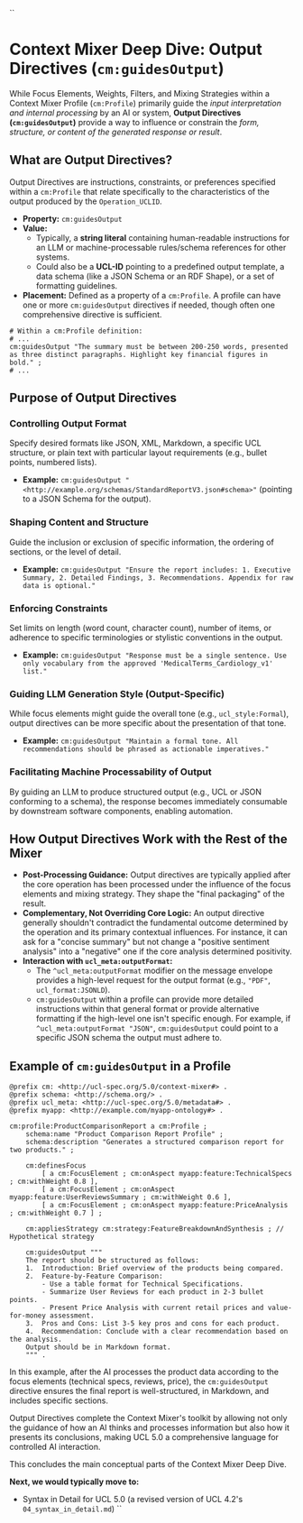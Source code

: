 ``
# Context Mixer Deep Dive: Output Directives (`cm:guidesOutput`)

While Focus Elements, Weights, Filters, and Mixing Strategies within a Context Mixer Profile (`cm:Profile`) primarily guide the *input interpretation and internal processing* by an AI or system, **Output Directives (`cm:guidesOutput`)** provide a way to influence or constrain the *form, structure, or content of the generated response or result*.

## What are Output Directives?

Output Directives are instructions, constraints, or preferences specified within a `cm:Profile` that relate specifically to the characteristics of the output produced by the `Operation_UCLID`.

*   **Property:** `cm:guidesOutput`
*   **Value:**
    *   Typically, a **string literal** containing human-readable instructions for an LLM or machine-processable rules/schema references for other systems.
    *   Could also be a **UCL-ID** pointing to a predefined output template, a data schema (like a JSON Schema or an RDF Shape), or a set of formatting guidelines.
*   **Placement:** Defined as a property of a `cm:Profile`. A profile can have one or more `cm:guidesOutput` directives if needed, though often one comprehensive directive is sufficient.

```ucl
# Within a cm:Profile definition:
# ...
cm:guidesOutput "The summary must be between 200-250 words, presented as three distinct paragraphs. Highlight key financial figures in bold." ;
# ...
```

## Purpose of Output Directives

### Controlling Output Format
Specify desired formats like JSON, XML, Markdown, a specific UCL structure, or plain text with particular layout requirements (e.g., bullet points, numbered lists).
*   **Example:** `cm:guidesOutput "<http://example.org/schemas/StandardReportV3.json#schema>"` (pointing to a JSON Schema for the output).

### Shaping Content and Structure
Guide the inclusion or exclusion of specific information, the ordering of sections, or the level of detail.
*   **Example:** `cm:guidesOutput "Ensure the report includes: 1. Executive Summary, 2. Detailed Findings, 3. Recommendations. Appendix for raw data is optional."`

### Enforcing Constraints
Set limits on length (word count, character count), number of items, or adherence to specific terminologies or stylistic conventions in the output.
*   **Example:** `cm:guidesOutput "Response must be a single sentence. Use only vocabulary from the approved 'MedicalTerms_Cardiology_v1' list."`

### Guiding LLM Generation Style (Output-Specific)
While focus elements might guide the overall tone (e.g., `ucl_style:Formal`), output directives can be more specific about the presentation of that tone.
*   **Example:** `cm:guidesOutput "Maintain a formal tone. All recommendations should be phrased as actionable imperatives."`

### Facilitating Machine Processability of Output
By guiding an LLM to produce structured output (e.g., UCL or JSON conforming to a schema), the response becomes immediately consumable by downstream software components, enabling automation.

## How Output Directives Work with the Rest of the Mixer

*   **Post-Processing Guidance:** Output directives are typically applied after the core operation has been processed under the influence of the focus elements and mixing strategy. They shape the "final packaging" of the result.
*   **Complementary, Not Overriding Core Logic:** An output directive generally shouldn't contradict the fundamental outcome determined by the operation and its primary contextual influences. For instance, it can ask for a "concise summary" but not change a "positive sentiment analysis" into a "negative" one if the core analysis determined positivity.
*   **Interaction with `ucl_meta:outputFormat`:**
    *   The `^ucl_meta:outputFormat` modifier on the message envelope provides a high-level request for the output format (e.g., `"PDF"`, `ucl_format:JSONLD`).
    *   `cm:guidesOutput` within a profile can provide more detailed instructions within that general format or provide alternative formatting if the high-level one isn't specific enough. For example, if `^ucl_meta:outputFormat "JSON"`, `cm:guidesOutput` could point to a specific JSON schema the output must adhere to.

## Example of `cm:guidesOutput` in a Profile

```turtle
@prefix cm: <http://ucl-spec.org/5.0/context-mixer#> .
@prefix schema: <http://schema.org/> .
@prefix ucl_meta: <http://ucl-spec.org/5.0/metadata#> .
@prefix myapp: <http://example.com/myapp-ontology#> .

cm:profile:ProductComparisonReport a cm:Profile ;
    schema:name "Product Comparison Report Profile" ;
    schema:description "Generates a structured comparison report for two products." ;

    cm:definesFocus
        [ a cm:FocusElement ; cm:onAspect myapp:feature:TechnicalSpecs ; cm:withWeight 0.8 ],
        [ a cm:FocusElement ; cm:onAspect myapp:feature:UserReviewsSummary ; cm:withWeight 0.6 ],
        [ a cm:FocusElement ; cm:onAspect myapp:feature:PriceAnalysis ; cm:withWeight 0.7 ] ;

    cm:appliesStrategy cm:strategy:FeatureBreakdownAndSynthesis ; // Hypothetical strategy

    cm:guidesOutput """
    The report should be structured as follows:
    1.  Introduction: Brief overview of the products being compared.
    2.  Feature-by-Feature Comparison:
        - Use a table format for Technical Specifications.
        - Summarize User Reviews for each product in 2-3 bullet points.
        - Present Price Analysis with current retail prices and value-for-money assessment.
    3.  Pros and Cons: List 3-5 key pros and cons for each product.
    4.  Recommendation: Conclude with a clear recommendation based on the analysis.
    Output should be in Markdown format.
    """ .
```

In this example, after the AI processes the product data according to the focus elements (technical specs, reviews, price), the `cm:guidesOutput` directive ensures the final report is well-structured, in Markdown, and includes specific sections.

Output Directives complete the Context Mixer's toolkit by allowing not only the guidance of how an AI thinks and processes information but also how it presents its conclusions, making UCL 5.0 a comprehensive language for controlled AI interaction.

This concludes the main conceptual parts of the Context Mixer Deep Dive.

**Next, we would typically move to:**

*   Syntax in Detail for UCL 5.0 (a revised version of UCL 4.2's `04_syntax_in_detail.md`)
``
